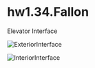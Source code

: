 # hw1.34.Fallon
Elevator Interface

![ExteriorInterface](https://user-images.githubusercontent.com/45009373/65209122-bcbf2280-da5c-11e9-8a5c-aad1225ba86f.jpg)


![InteriorInterface](https://user-images.githubusercontent.com/45009373/65209164-de200e80-da5c-11e9-9218-126a2eb34742.jpg)
